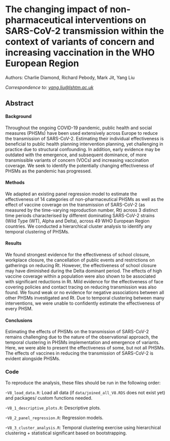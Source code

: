 # The changing impact of non-pharmaceutical interventions on SARS-CoV-2 transmission within the context of variants of concern and increasing vaccination in the WHO European Region

Authors: Charlie Diamond, Richard Pebody, Mark Jit, Yang Liu

  
  *Correspondence to: yang.liu@lshtm.ac.uk* 
  
## Abstract  

#### Background 

Throughout the ongoing COVID-19 pandemic, public health and social measures (PHSMs) have been used extensively across Europe to reduce the transmission of SARS-CoV-2. Estimating their individual effectiveness is beneficial to public health planning intervention planning, yet challenging in practice due to structural confounding. In addition, early evidence may be outdated with the emergence, and subsequent dominance, of more transmissible variants of concern (VOCs) and increasing vaccination coverage. We seek to identify the potentially changing effectiveness of PHSMs as the pandemic has progressed. 

#### Methods 

We adapted an existing panel regression model to estimate the effectiveness of 14 categories of non-pharmaceutical PHSMs as well as the effect of vaccine coverage on the transmission of SARS-CoV-2 (as measured by the time-varying reproduction number, Rt) across 3 distinct time periods characterised by different dominating SARS-CoV-2 strains (Wild Type (WT), Alpha and Delta), across 49 WHO European Region countries. We conducted a hierarchical cluster analysis to identify any temporal clustering of PHSMs.

#### Results 

We found strongest evidence for the effectiveness of school closure, workplace closure, the cancellation of public events and restrictions on gatherings on reducing Rt. However, the effectiveness of school closure may have diminished during the Delta dominant period. The effects of high vaccine coverage within a population were also shown to be associated with significant reductions in Rt. Mild evidence for the effectiveness of face covering policies and contact tracing on reducing transmission was also found. We found weak or no evidence for negative associations between all other PHSMs investigated and Rt. Due to temporal clustering between many interventions, we were unable to confidently estimate the effectiveness of every PHSM.

#### Conclusions 

Estimating the effects of PHSMs on the transmission of SARS-CoV-2 remains challenging due to the nature of the observational approach, the temporal clustering in PHSMs implementation and emergence of variants. Here, we were able to present the effectiveness of some, but not all PHSMs. The effects of vaccines in reducing the transmission of SARS-CoV-2 is evident alongside PHSMs.


### Code

To reproduce the analysis, these files should be run in the following order:  

-`V8_load_data.R`: Load all data (if `data/joined_all_V8.RDS` does not exist yet) and packages/ custom functions needed.  

-`V8_1_descriptive_plots.R`: Descriptive plots.

-`V8_2_panel_regression.R`: Regression models.

-`V8_3_cluster_analysis.R`: Temporal clustering exercise using hierarchical clustering + statistical significant based on bootstrapping.  


